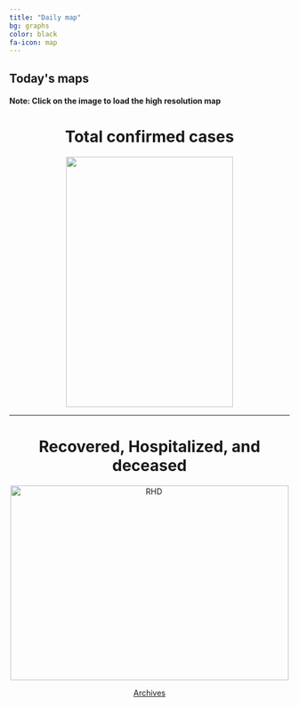 ```yaml
---
title: "Daily map"
bg: graphs
color: black
fa-icon: map
---
```


## Today's maps
#### **Note:** Click on the image to load the high resolution map

<h1 style="text-align: center">Total confirmed cases</h1>
<p style="text-align: center"><a href="https://twitter.com/amasaesle/status/1255912849110515712/photo/1" target="_blank"><img width="300" height="450" src="https://i.postimg.cc/3wkV2WQ6/photo-2020-04-30-23-04-22.jpg"/></a></p>
 
 ---------------------------------------------------------
 
<h1 style="text-align: center">Recovered, Hospitalized, and deceased</h1>
<p style="text-align: center"><a href='https://twitter.com/amasaesle/status/1255912984020307968/photo/1' target='_blank'><img width="500" height="350" src='https://i.postimg.cc/RZVjVXsv/photo-2020-04-30-23-04-27.jpg' border='0' alt='RHD'/></a></p>

<p style="text-align: center"><a class="button2" href="https://elseasama.github.io/chcovid19/archives.html">Archives</a></p>
